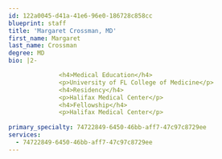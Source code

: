 ```yaml
---
id: 122a0045-d41a-41e6-96e0-186728c858cc
blueprint: staff
title: 'Margaret Crossman, MD'
first_name: Margaret
last_name: Crossman
degree: MD
bio: |2-

              <h4>Medical Education</h4>
              <p>University of FL College of Medicine</p>
              <h4>Residency</h4>
              <p>Halifax Medical Center</p>
              <h4>Fellowship</h4>
              <p>Halifax Medical Center</p>
          
primary_specialty: 74722849-6450-46bb-aff7-47c97c8729ee
services:
  - 74722849-6450-46bb-aff7-47c97c8729ee
---
```

